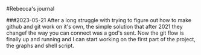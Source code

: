 #Rebecca's journal

###2023-05-21
After a long struggle with trying to figure out how to make github and git work on it's own, the simple solution that after 2021 they changef the way you can connect was a god's sent. Now the git flow is finally up and running and I can start working on the first part of the project, the graphs and shell script.

